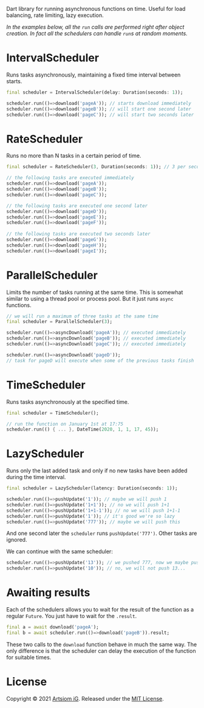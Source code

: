 Dart library for running asynchronous functions on time. Useful for 
load balancing, rate limiting, lazy execution.

*In the examples below, all the `run` calls are performed right 
after object creation. In fact all the schedulers can handle 
`run`s at random moments.*

# IntervalScheduler

Runs tasks asynchronously, maintaining a fixed time interval between starts.

``` dart
final scheduler = IntervalScheduler(delay: Duration(seconds: 1));

scheduler.run(()=>download('pageA')); // starts download immediately
scheduler.run(()=>download('pageB')); // will start one second later
scheduler.run(()=>download('pageC')); // will start two seconds later
```

# RateScheduler

Runs no more than N tasks in a certain period of time.

``` dart
final scheduler = RateScheduler(3, Duration(seconds: 1)); // 3 per second

// the following tasks are executed immediately
scheduler.run(()=>download('pageA'));
scheduler.run(()=>download('pageB'));
scheduler.run(()=>download('pageC'));

// the following tasks are executed one second later
scheduler.run(()=>download('pageD'));
scheduler.run(()=>download('pageE'));
scheduler.run(()=>download('pageF'));
 
// the following tasks are executed two seconds later
scheduler.run(()=>download('pageG'));
scheduler.run(()=>download('pageH'));
scheduler.run(()=>download('pageI'));
```

# ParallelScheduler

Limits the number of tasks running at the same time. This is somewhat similar to
using a thread pool or process pool. But it just runs 
`async` functions.

```dart
// we will run a maximum of three tasks at the same time
final scheduler = ParallelScheduler(3); 

scheduler.run(()=>asyncDownload('pageA')); // executed immediately
scheduler.run(()=>asyncDownload('pageB')); // executed immediately
scheduler.run(()=>asyncDownload('pageC')); // executed immediately

scheduler.run(()=>asyncDownload('pageD'));
// task for pageD will execute when some of the previous tasks finish 
```

# TimeScheduler

Runs tasks asynchronously at the specified time.

```dart
final scheduler = TimeScheduler();

// run the function on January 1st at 17:75
scheduler.run(() { ... }, DateTime(2020, 1, 1, 17, 45));
```

# LazyScheduler

Runs only the last added task and only if no new tasks have been added during 
the time interval.

``` dart
final scheduler = LazyScheduler(latency: Duration(seconds: 1));

scheduler.run(()=>pushUpdate('1')); // maybe we will push 1
scheduler.run(()=>pushUpdate('1+1')); // no we will push 1+1
scheduler.run(()=>pushUpdate('1+1-1')); // no we will push 1+1-1
scheduler.run(()=>pushUpdate('1')); // it's good we're so lazy
scheduler.run(()=>pushUpdate('777')); // maybe we will push this
```

And one second later the `scheduler` runs `pushUpdate('777')`. Other tasks 
are ignored.

We can continue with the same scheduler:

``` dart
scheduler.run(()=>pushUpdate('13')); // we pushed 777, now we maybe push 13
scheduler.run(()=>pushUpdate('10')); // no, we will not push 13...
```

# Awaiting results

Each of the schedulers allows you to wait for the result of the function 
as a regular `Future`. You just have to wait for the `.result`.

```dart
final a = await download('pageA');
final b = await scheduler.run(()=>download('pageB')).result;
```

These two calls to the `download` function behave in much the same way. The only
difference is that the scheduler can delay the execution of the function for
suitable times.

# License

Copyright © 2021 [Artsiom iG](https://github.com/rtmigo).
Released under the [MIT License](LICENSE).
